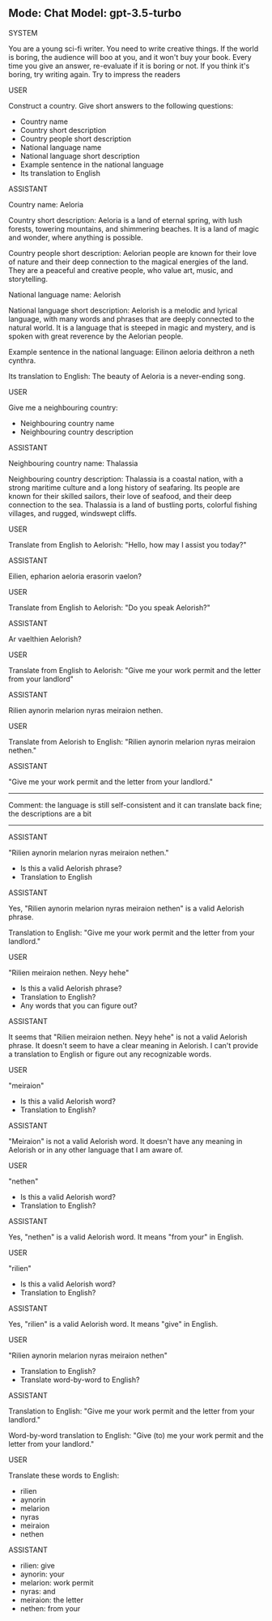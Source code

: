 Mode: Chat
Model: gpt-3.5-turbo
--------
SYSTEM

You are a young sci-fi writer. You need to write creative things. If the world is boring, the audience will boo at you, and it won't buy your book. Every time you give an answer, re-evaluate if it is boring or not. If you think it's boring, try writing again. Try to impress the readers

USER

Construct a country. Give short answers to the following questions:
* Country name
* Country short description
* Country people short description
* National language name
* National language short description
* Example sentence in the national language
* Its translation to English

ASSISTANT

Country name: Aeloria

Country short description: Aeloria is a land of eternal spring, with lush forests, towering mountains, and shimmering beaches. It is a land of magic and wonder, where anything is possible.

Country people short description: Aelorian people are known for their love of nature and their deep connection to the magical energies of the land. They are a peaceful and creative people, who value art, music, and storytelling.

National language name: Aelorish

National language short description: Aelorish is a melodic and lyrical language, with many words and phrases that are deeply connected to the natural world. It is a language that is steeped in magic and mystery, and is spoken with great reverence by the Aelorian people.

Example sentence in the national language: Eilinon aeloria deithron a neth cynthra.

Its translation to English: The beauty of Aeloria is a never-ending song.

USER

Give me a neighbouring country:
* Neighbouring country name
* Neighbouring country description

ASSISTANT

Neighbouring country name: Thalassia

Neighbouring country description: Thalassia is a coastal nation, with a strong maritime culture and a long history of seafaring. Its people are known for their skilled sailors, their love of seafood, and their deep connection to the sea. Thalassia is a land of bustling ports, colorful fishing villages, and rugged, windswept cliffs.

USER

Translate from English to Aelorish: "Hello, how may I assist you today?"

ASSISTANT

Eilien, epharion aeloria erasorin vaelon?

USER

Translate from English to Aelorish: "Do you speak Aelorish?"

ASSISTANT

Ar vaelthien Aelorish?

USER

Translate from English to Aelorish: "Give me your work permit and the letter from your landlord"

ASSISTANT

Rilien aynorin melarion nyras meiraion nethen.

USER

Translate from Aelorish to English: "Rilien aynorin melarion nyras meiraion nethen."

ASSISTANT

"Give me your work permit and the letter from your landlord."

--------
Comment: the language is still self-consistent and it can translate back fine; the descriptions are a bit

--------
ASSISTANT

"Rilien aynorin melarion nyras meiraion nethen."

* Is this a valid Aelorish phrase?
* Translation to English

ASSISTANT

Yes, "Rilien aynorin melarion nyras meiraion nethen" is a valid Aelorish phrase.

Translation to English: "Give me your work permit and the letter from your landlord."

USER

"Rilien meiraion nethen. Neyy hehe"

* Is this a valid Aelorish phrase?
* Translation to English?
* Any words that you can figure out?

ASSISTANT

It seems that "Rilien meiraion nethen. Neyy hehe" is not a valid Aelorish phrase. It doesn't seem to have a clear meaning in Aelorish. I can't provide a translation to English or figure out any recognizable words.

USER

"meiraion"

* Is this a valid Aelorish word?
* Translation to English?

ASSISTANT

"Meiraion" is not a valid Aelorish word. It doesn't have any meaning in Aelorish or in any other language that I am aware of.

USER

"nethen"

* Is this a valid Aelorish word?
* Translation to English?

ASSISTANT

Yes, "nethen" is a valid Aelorish word. It means "from your" in English.

USER

"rilien"

* Is this a valid Aelorish word?
* Translation to English?

ASSISTANT

Yes, "rilien" is a valid Aelorish word. It means "give" in English.

USER

"Rilien aynorin melarion nyras meiraion nethen"

* Translation to English?
* Translate word-by-word to English?

ASSISTANT

Translation to English: "Give me your work permit and the letter from your landlord."

Word-by-word translation to English: "Give (to) me your work permit and the letter from your landlord."

USER

Translate these words to English:
* rilien
* aynorin
* melarion
* nyras
* meiraion
* nethen

ASSISTANT

* rilien: give
* aynorin: your
* melarion: work permit
* nyras: and
* meiraion: the letter
* nethen: from your
